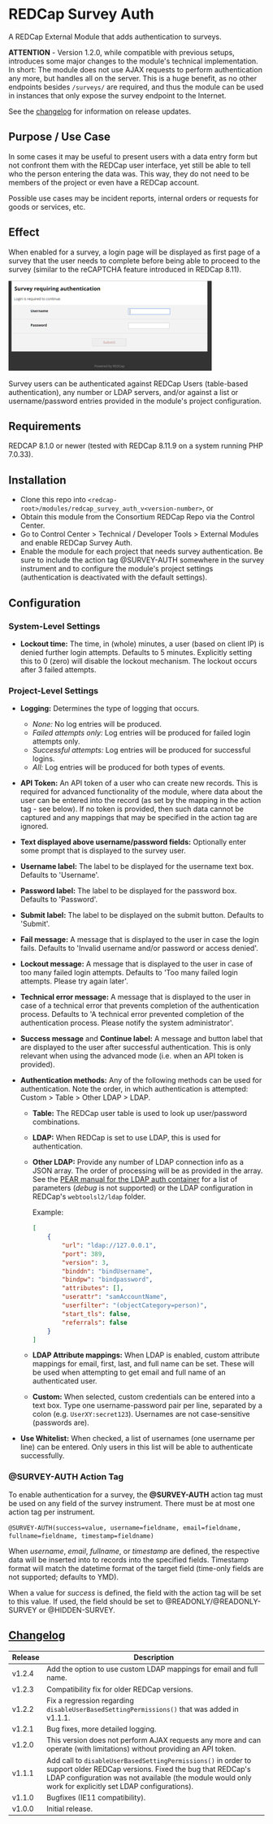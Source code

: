 # REDCap Survey Auth

A REDCap External Module that adds authentication to surveys.

**ATTENTION** - Version 1.2.0, while compatible with previous setups, introduces some major changes to the module's technical implementation. In short: The module does not use AJAX requests to perform authentication any more, but handles all on the server. This is a huge benefit, as no other endpoints besides `/surveys/` are required, and thus the module can be used in instances that only expose the survey endpoint to the Internet.

See the [changelog](#changelog) for information on release updates.

## Purpose / Use Case

In some cases it may be useful to present users with a data entry form but not confront them with the REDCap user interface, yet still be able to tell who the person entering the data was. This way, they do not need to be members of the project or even have a REDCap account.

Possible use cases may be incident reports, internal orders or requests for goods or services, etc.

## Effect

When enabled for a survey, a login page will be displayed as first page of a survey that the user needs to complete before being able to proceed to the survey (similar to the reCAPTCHA feature introduced in REDCap 8.11).

![Screenshot](surveyauth.png)

Survey users can be authenticated against REDCap Users (table-based authentication), any number or LDAP servers, and/or against a list or username/password entries provided in the module's project configuration.

## Requirements

REDCAP 8.1.0 or newer (tested with REDCap 8.11.9 on a system running PHP 7.0.33).

## Installation

- Clone this repo into `<redcap-root>/modules/redcap_survey_auth_v<version-number>`, or
- Obtain this module from the Consortium REDCap Repo via the Control Center.
- Go to Control Center > Technical / Developer Tools > External Modules and enable REDCap Survey Auth.
- Enable the module for each project that needs survey authentication. Be sure to include the action tag @SURVEY-AUTH somewhere in the survey instrument and to configure the module's project settings (authentication is deactivated with the default settings).

## Configuration

### System-Level Settings

- **Lockout time:** The time, in (whole) minutes, a user (based on client IP) is denied further login attempts. Defaults to 5 minutes. Explicitly setting this to 0 (zero) will disable the lockout mechanism. The lockout occurs after 3 failed attempts.

### Project-Level Settings

- **Logging:** Determines the type of logging that occurs.
  - _None:_ No log entries will be produced.
  - _Failed attempts only:_ Log entries will be produced for failed login attempts only.
  - _Successful attempts:_ Log entries will be produced for successful logins.
  - _All:_ Log entries will be produced for both types of events.

- **API Token:** An API token of a user who can create new records. This is required for advanced functionality of the module, where data about the user can be entered into the record (as set by the mapping in the action tag - see below). If no token is provided, then such data cannot be captured and any mappings that may be specified in the action tag are ignored.

- **Text displayed above username/password fields:** Optionally enter some prompt that is displayed to the survey user.

- **Username label:** The label to be displayed for the username text box. Defaults to 'Username'.

- **Password label:** The label to be displayed for the password box. Defaults to 'Password'.

- **Submit label:** The label to be displayed on the submit button. Defaults to 'Submit'.

- **Fail message:** A message that is displayed to the user in case the login fails. Defaults to 'Invalid username and/or password or access denied'.

- **Lockout message:** A message that is displayed to the user in case of too many failed login attempts. Defaults to 'Too many failed login attempts. Please try again later'.

- **Technical error message:** A message that is displayed to the user in case of a technical error that prevents completion of the authentication process. Defaults to 'A technical error prevented completion of the authentication process. Please notify the system administrator'.

- **Success message** and **Continue label:** A message and button label that are displayed to the user after successful authentication. This is only relevant when using the advanced mode (i.e. when an API token is provided).

- **Authentication methods:** Any of the following methods can be used for authentication. Note the order, in which authentication is attempted: Custom > Table > Other LDAP > LDAP.

  - **Table:** The REDCap user table is used to look up user/password combinations.

  - **LDAP:** When REDCap is set to use LDAP, this is used for authentication.

  - **Other LDAP:** Provide any number of LDAP connection info as a JSON array. The order of processing will be as provided in the array. See the [PEAR manual for the LDAP auth container](https://pear.php.net/manual/en/package.authentication.auth.storage.ldap.php) for a list of parameters (_debug_ is not supported) or the LDAP configuration in REDCap's `webtoolsl2/ldap` folder.

    Example:

    ```JSON
    [
        {
            "url": "ldap://127.0.0.1",
            "port": 389,
            "version": 3,
            "binddn": "bindUsername",
            "bindpw": "bindpassword",
            "attributes": [],
            "userattr": "samAccountName",
            "userfilter": "(objectCategory=person)",
            "start_tls": false,
            "referrals": false
        }
    ]
    ```

  - **LDAP Attribute mappings:** When LDAP is enabled, custom attribute mappings for email, first, last, and full name can be set. These will be used when attempting to get email and full name of an authenticated user.

  - **Custom:** When selected, custom credentials can be entered into a text box. Type one username-password pair per line, separated by a colon (e.g. `UserXY:secret123`). Usernames are not case-sensitive (passwords are).

- **Use Whitelist:** When checked, a list of usernames (one username per line) can be entered. Only users in this list will be able to authenticate successfully.

### @SURVEY-AUTH Action Tag

To enable authentication for a survey, the **@SURVEY-AUTH** action tag must be used on any field of the survey instrument. There must be at most one action tag per instrument.

```ActionTag
@SURVEY-AUTH(success=value, username=fieldname, email=fieldname, fullname=fieldname, timestamp=fieldname)
```

When _username_, _email_, _fullname_, or _timestamp_ are defined, the respective data will be inserted into to records into the specified fields. Timestamp format will match the datetime format of the target field (time-only fields are not supported; defaults to YMD).

When a value for _success_ is defined, the field with the action tag will be set to this value. If used, the field should be set to @READONLY/@READONLY-SURVEY or @HIDDEN-SURVEY.

## [Changelog](#changelog)

Release | Description
------- | ---------------------
v1.2.4  | Add the option to use custom LDAP mappings for email and full name.
v1.2.3  | Compatibility fix for older REDCap versions.
v1.2.2  | Fix a regression regarding `disableUserBasedSettingPermissions()` that was added in v1.1.1.
v1.2.1  | Bug fixes, more detailed logging.
v1.2.0  | This version does not perform AJAX requests any more and can operate (with limitations) without providing an API token.
v1.1.1  | Add call to `disableUserBasedSettingPermissions()` in order to support older REDCap versions. Fixed the bug that REDCap's LDAP configuration was not available (the module would only work for explicitly set LDAP configurations).
v1.1.0  | Bugfixes (IE11 compatibility).
v1.0.0  | Initial release.
